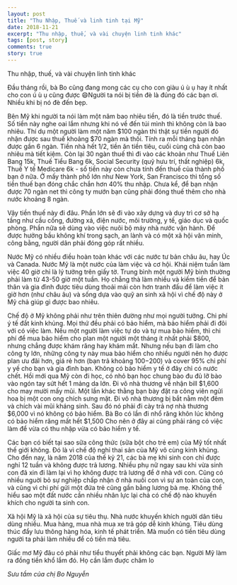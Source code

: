 ```yaml
---
layout: post
title: "Thu Nhập, Thuế và linh tinh tại Mỹ"
date: 2018-11-21
excerpt: "Thu nhập, thuế, và vài chuyện linh tinh khác"
tags: [post, story]
comments: true
story: true
---
```


Thu nhập, thuế, và vài chuyện linh tinh khác

Đầu tháng rồi, bà Bo cũng đang mong các cụ cho con giàu ú ù ụ hay ít nhất cho con ú ù ụ cũng được 😄Người ta nói bị tiền đè là đúng đó các bạn ơi. Nhiều khi bị nó đè đến bẹp.

Bên Mỹ khi người ta nói làm một năm bao nhiêu tiền, đó là tiền trước thuế. Số tiền này nghe oai lắm nhưng khi nó về đến túi mình thì không còn là bao nhiêu. Thí dụ một người làm một năm $100 ngàn thì thật sự tiền người đó nhận được sau thuế khoảng $70 ngàn mà thôi. Tính ra mỗi tháng bạn nhận được gần 6 ngàn. Tiền nhà hết 1/2, tiền ăn tiền tiêu, cuối cùng chả còn bao nhiêu mà tiết kiệm. Còn lại 30 ngàn thuế thì đi vào các khoản như Thuế Liên Bang 15k, Thuế Tiểu Bang 6k, Social Security (quỹ hưu trí, thất nghiệp) 6k, Thuế Y tế Medicare 6k - số tiền này còn chưa tính đến thuế của thành phố bạn ở nữa. Ở mấy thành phố lớn như New York, San Francisco thì tổng số tiền thuế bạn đóng chắc chắn hơn 40% thu nhập. Chưa kể, để bạn nhận được 70 ngàn net thì công ty mướn bạn cũng phải đóng thuế thêm cho nhà nước khoảng 8 ngàn.

Vậy tiền thuế này đi đâu. Phần lớn sẽ đi vào xây dựng và duy trì cơ sở hạ tầng như cầu cống, đường xá, điện nước, môi trường, y tế, giáo dục và quốc phòng. Phần nữa sẽ dùng vào việc nuôi bộ máy nhà nước vận hành. Để được hưởng bầu không khí trong sạch, an lành và có một xã hội văn minh, công bằng, người dân phải đóng góp rất nhiều.

Nước Mỹ có nhiều điều hoàn toàn khác với các nước tư bản châu âu, hay Úc và Canada. Nước Mỹ là một nước của làm việc và cơ hội. Khái niệm tuần làm việc 40 giờ chỉ là lý tưởng trên giấy tờ. Trung bình một người Mỹ bình thường phải làm từ 43-50 giờ một tuần. Họ chẳng thà làm nhiều và kiếm tiền để bản thân và gia đình được tiêu dùng thoải mái còn hơn tranh đấu để làm việc ít giờ hơn (như châu âu) và sống dựa vào quỹ an sinh xã hội vì chế độ này ở Mỹ chả giúp gì được bao nhiêu.

Chế độ ở Mỹ không phải như trên thiên đường như mọi người tưởng. Chi phí ý tế đắt kinh khủng. Mọi thứ đều phải có bảo hiểm, mà bảo hiểm phải đi đôi với có việc làm. Nếu một người làm việc tự do và tự mua bảo hiểm, thì chi phí để mua bảo hiểm cho plan một người một tháng ít nhất phải $800, nhưng chẳng được khám răng hay khám mắt. Nhưng nếu bạn đi làm cho công ty lớn, những công ty này mua bảo hiểm cho nhiều người nên họ được plan ưu đãi hơn, giá rẻ hơn (bạn trả khoảng $100-$200) và cover 95% chi phí y yế cho bạn và gia đình bạn. Không có bảo hiểm y tế ở đây chỉ có nước chết. Hồi mới qua Mỹ còn đi học, có nhỏ bạn học chung bào đu đủ lỡ bào vào ngón tay sứt hết 1 mảng da lớn. Đi vô nhà thương về nhận bill $1,600 cho may mười mấy mũi. Một lần khác thằng bạn bày đặt ra công viên ngửi hoa bị một con ong chích sưng mặt. Đi vô nhà thương bị bắt nằm một đêm và chích vài mũi kháng sinh. Sau đó nó phải đi cày trả nợ nhà thương $6,000 vì nó không có bảo hiểm. Bà Bo có lần đi nhổ răng khôn lúc không có bảo hiểm răng mất hết $1,500 Cho nên ở đây ai cũng phải ráng có việc làm để vừa có thu nhập vừa có bảo hiểm y tế.

Các bạn có biết tại sao sữa công thức (sữa bột cho trẻ em) của Mỹ tốt nhất thế giới không. Đó là vì chế độ nghỉ thai sản của Mỹ vô cùng kinh khủng. Cho đến nay, là năm 2018 của thế kỷ 21, các bà mẹ khi sinh con chỉ được nghỉ 12 tuần và không được trả lương. Nhiều phụ nữ ngay sau khi vừa sinh con đã xin đi làm lại vì họ không được trả lương để ở nhà với con. Cũng có nhiều nguời bỏ sự nghiệp chấp nhận ở nhà nuôi con vì sự an toàn của con, và cũng vì chi phí gửi một đứa trẻ cũng gần bằng lương bà mẹ. Không thể hiểu sao một đất nước cần nhiều nhân lực lại chả có chế độ nào khuyến khích cho người ta sinh con.

Xã hội Mỹ là xã hội của sự tiêu thụ. Nhà nước khuyến khích người dân tiêu dùng nhiều. Mua hàng, mua nhà mua xe trả góp dễ kinh khủng. Tiêu dùng thúc đẩy lưu thông hàng hóa, kinh tế phát triển. Mà muốn có tiền tiêu dùng người ta phải làm nhiều để có tiền mà tiêu.

Giấc mơ Mỹ đâu có phải như tiểu thuyết phải không các bạn. Người Mỹ làm ra đồng tiền khổ lắm đó. Họ cần lắm đuợc chăm lo

<i> Sưu tầm của chị Bo Nguyễn </i>